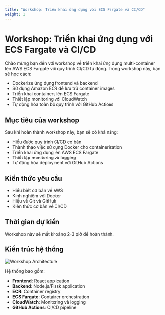 ```yaml
---
title: "Workshop: Triển khai ứng dụng với ECS Fargate và CI/CD"
weight: 1
---
```


# Workshop: Triển khai ứng dụng với ECS Fargate và CI/CD

Chào mừng bạn đến với workshop về triển khai ứng dụng multi-container lên AWS ECS Fargate với quy trình CI/CD tự động. Trong workshop này, bạn sẽ học cách:

- Dockerize ứng dụng frontend và backend
- Sử dụng Amazon ECR để lưu trữ container images
- Triển khai containers lên ECS Fargate
- Thiết lập monitoring với CloudWatch
- Tự động hóa toàn bộ quy trình với GitHub Actions

## Mục tiêu của workshop

Sau khi hoàn thành workshop này, bạn sẽ có khả năng:
- Hiểu được quy trình CI/CD cơ bản
- Thành thạo việc sử dụng Docker cho containerization
- Triển khai ứng dụng lên AWS ECS Fargate
- Thiết lập monitoring và logging
- Tự động hóa deployment với GitHub Actions

## Kiến thức yêu cầu

- Hiểu biết cơ bản về AWS
- Kinh nghiệm với Docker
- Hiểu về Git và GitHub
- Kiến thức cơ bản về CI/CD

## Thời gian dự kiến

Workshop này sẽ mất khoảng 2-3 giờ để hoàn thành.

## Kiến trúc hệ thống

![Workshop Architecture](images/workshop-architecture.png)

Hệ thống bao gồm:
- **Frontend**: React application
- **Backend**: Node.js/Flask application  
- **ECR**: Container registry
- **ECS Fargate**: Container orchestration
- **CloudWatch**: Monitoring và logging
- **GitHub Actions**: CI/CD pipeline
